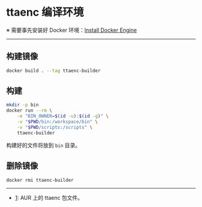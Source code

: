 ttaenc 编译环境
==============

※ 需要事先安装好 Docker 环境：[Install Docker Engine](https://docs.docker.com/engine/install/)

---

## 构建镜像

```sh
docker build . --tag ttaenc-builder
```

## 构建

```sh
mkdir -p bin
docker run --rm \
    -e "BIN_OWNER=$(id -u):$(id -g)" \
    -v "$PWD/bin:/workspace/bin" \
    -v "$PWD/scripts:/scripts" \
    ttaenc-builder
```

构建好的文件将放到 `bin` 目录。

## 删除镜像

```sh
docker rmi ttaenc-builder
```

---

* [1][1]: AUR 上的 ttaenc 包文件。

[1]: https://aur.archlinux.org/cgit/aur.git/tree/PKGBUILD?h=ttaenc